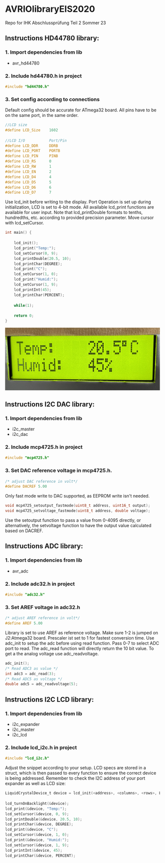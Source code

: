 # AVRIOlibraryEIS2020
Repo for IHK Abschlussprüfung Teil 2 Sommer 23

## Instructions HD44780 library:

### 1. Import dependencies from lib

* avr_hd44780

### 2. Include hd44780.h in project

```C
#include "hd44780.h"
```

### 3. Set config according to connections

Default config should be accurate for ATmega32 board.
All pins have to be on the same port, in the same order.

```C
//LCD size
#define LCD_Size	1602

//LCD I/O           Port/Pin
#define LCD_DDR     DDRB
#define LCD_PORT    PORTB
#define LCD_PIN     PINB
#define LCD_RS      0
#define LCD_RW      1
#define LCD_EN      2
#define LCD_D4      4
#define LCD_D5      5
#define LCD_D6      6
#define LCD_D7      7
```

Use lcd_init before writing to the display. Port Operation is set up
during initialization, LCD is set to 4-bit mode.
All available lcd_print functions are available for user input.
Note that lcd_printDouble formats to tenths, hundredths, etc. according to
provided precision parameter. Move cursor with lcd_setCursor.

```C
int main() {
    
    lcd_init();
    lcd_print("Temp:");
    lcd_setCursor(0, 9);
    lcd_printDouble(20.5, 10);
    lcd_printChar(DEGREE);
    lcd_print("C");
    lcd_setCursor(1, 0);
    lcd_print("Humid:");
    lcd_setCursor(1, 9);
    lcd_printInt(45);
    lcd_printChar(PERCENT);

    while(1);
    
    return 0;
}
```

![Demo Output](img/lcd_demo.jpg)

## Instructions I2C DAC library:

### 1. Import dependencies from lib

* i2c_master
* i2c_dac

### 2. Include mcp4725.h in project

```C
#include "mcp4725.h"
```

### 3. Set DAC reference voltage in mcp4725.h.

```C
/* adjust DAC reference in volt*/
#define DACREF 5.00
```
Only fast mode write to DAC supported, as EEPROM write isn't needed.

```C
void mcp4725_setoutput_fastmode(uint8_t address, uint16_t output);
void mcp4725_setvoltage_fastmode(uint8_t address, double voltage);
```
Use the setoutput function to pass a value from 0-4095 directly, or alternatively,
the setvoltage function to have the output value calculated based on DACREF.


## Instructions ADC library:

### 1. Import dependencies from lib

* avr_adc

### 2. Include adc32.h in project

```C
#include "adc32.h"
```

### 3. Set AREF voltage in adc32.h

```C
/* adjust AREF reference in volt*/
#define AREF 5.00
```

Library is set to use AREF as reference voltage. Make sure 1-2 is jumped on J2:Atmega32 board.
Prescaler ist set to 1 for fastest conversion time.
Use adc_init to setup the adc before using read function. Pass 0-7 to select ADC port to read.
The adc_read function will directly return the 10 bit value.
To get a the analog voltage use adc_readvoltage.

```C
adc_init();
/* Read ADC3 as value */
int adc3 = adc_read(3);
/* Read ADC5 as voltage */
double adc5 = adc_readvoltage(5);
```

## Instructions I2C LCD library:

### 1. Import dependencies from lib

* i2c_expander
* i2c_master
* i2c_lcd

### 2. Include lcd_i2c.h in project

```C
#include "lcd_i2c.h"
```

Adjust the snippet according to your setup. LCD specs are stored in a struct, which is then passed
to every function to ensure the correct device is being addressed.
Remember to check the I2C address of your port expander as well as LCD size:

```C
LiquidCrystalDevice_t device = lcd_init(<address>, <columns>, <rows>, LCD_5x8DOTS); 

lcd_turnOnBacklight(&device);
lcd_print(&device, "Temp:");
lcd_setCursor(&device, 0, 9);
lcd_printDouble(&device, 20.5, 10);
lcd_printChar(&device, DEGREE);
lcd_print(&device, "C");
lcd_setCursor(&device, 1, 0);
lcd_print(&device, "Humid:");
lcd_setCursor(&device, 1, 9);
lcd_printInt(&device, 45);
lcd_printChar(&device, PERCENT);
```

